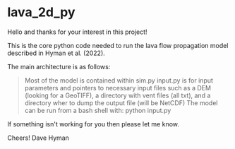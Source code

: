 # lava_2d_py

Hello and thanks for your interest in this project! 

This is the core python code needed to run the lava flow propagation model described in Hyman et al. (2022). 

The main architecture is as follows:

> Most of the model is contained within sim.py
> input.py is for input parameters and pointers to necessary input files such as a DEM (looking for a GeoTIFF), a directory with vent files (all txt), and a directory wher to dump the output file (will be NetCDF) 
> The model can be run from a bash shell with: python input.py 


If something isn't working for you then please let me know.

Cheers!
Dave Hyman
